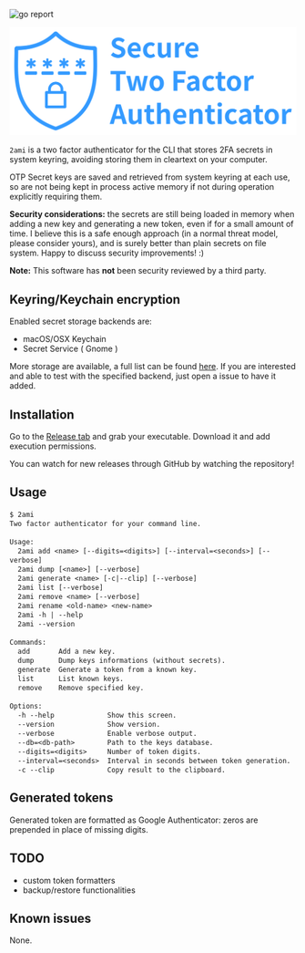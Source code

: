 ![go report](https://goreportcard.com/badge/github.com/endorama/2ami)

![Logo](images/logo.svg)

`2ami` is a two factor authenticator for the CLI that stores 2FA secrets in system keyring, avoiding storing them in cleartext on your computer.

OTP Secret keys are saved and retrieved from system keyring at each use, so are not being kept in process active memory if not during operation explicitly requiring them.

**Security considerations:** the secrets are still being loaded in memory when adding a new key and generating a new token, even if for a small amount of time.
I believe this is a safe enough approach (in a normal threat model, please consider yours), and is surely better than plain secrets on file system. 
Happy to discuss security improvements! :)

**Note:** This software has **not** been security reviewed by a third party.

## Keyring/Keychain encryption

Enabled secret storage backends are:
- macOS/OSX Keychain
- Secret Service ( Gnome )

More storage are available, a full list can be found [here](https://github.com/99designs/keyring). If you are interested and able to test with the specified backend, just open a issue to have it added.

## Installation

Go to the [Release tab](https://github.com/endorama/2ami/releases) and grab your executable. Download it and add execution permissions.

You can watch for new releases through GitHub by watching the repository!

## Usage

```
$ 2ami
Two factor authenticator for your command line.

Usage:
  2ami add <name> [--digits=<digits>] [--interval=<seconds>] [--verbose]
  2ami dump [<name>] [--verbose]
  2ami generate <name> [-c|--clip] [--verbose]
  2ami list [--verbose]
  2ami remove <name> [--verbose]
  2ami rename <old-name> <new-name>
  2ami -h | --help
  2ami --version

Commands:
  add       Add a new key.
  dump      Dump keys informations (without secrets).
  generate  Generate a token from a known key.
  list      List known keys.
  remove    Remove specified key.

Options:
  -h --help             Show this screen.
  --version             Show version.
  --verbose             Enable verbose output.
  --db=<db-path>        Path to the keys database.
  --digits=<digits>     Number of token digits.
  --interval=<seconds>  Interval in seconds between token generation.
  -c --clip             Copy result to the clipboard.
```

## Generated tokens

Generated token are formatted as Google Authenticator: zeros are prepended in
place of missing digits.

## TODO

- custom token formatters
- backup/restore functionalities

## Known issues

None.
